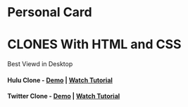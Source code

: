 # Personal Card
# CLONES With HTML and CSS

Best Viewd in Desktop

#### Hulu Clone - <a href="https://somanath-goudar.github.io/html-css-projects/hulu-clone/">Demo</a> | <a href="https://youtu.be/azNYuhSFHfU">Watch Tutorial</a>
#### Twitter Clone - <a href="https://somanath-goudar.github.io/html-css-projects/twitter-clone/">Demo</a> | <a href="https://youtu.be/TSsPAOmTFsM">Watch Tutorial</a>
